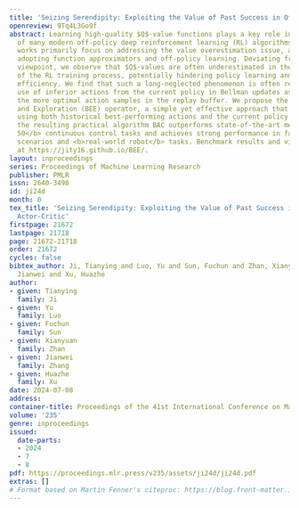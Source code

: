 ```yaml
---
title: 'Seizing Serendipity: Exploiting the Value of Past Success in Off-Policy Actor-Critic'
openreview: 9Tq4L3Go9f
abstract: Learning high-quality $Q$-value functions plays a key role in the success
  of many modern off-policy deep reinforcement learning (RL) algorithms. Previous
  works primarily focus on addressing the value overestimation issue, an outcome of
  adopting function approximators and off-policy learning. Deviating from the common
  viewpoint, we observe that $Q$-values are often underestimated in the latter stage
  of the RL training process, potentially hindering policy learning and reducing sample
  efficiency. We find that such a long-neglected phenomenon is often related to the
  use of inferior actions from the current policy in Bellman updates as compared to
  the more optimal action samples in the replay buffer. We propose the Blended Exploitation
  and Exploration (BEE) operator, a simple yet effective approach that updates $Q$-value
  using both historical best-performing actions and the current policy. Based on BEE,
  the resulting practical algorithm BAC outperforms state-of-the-art methods in <b>over
  50</b> continuous control tasks and achieves strong performance in failure-prone
  scenarios and <b>real-world robot</b> tasks. Benchmark results and videos are available
  at https://jity16.github.io/BEE/.
layout: inproceedings
series: Proceedings of Machine Learning Research
publisher: PMLR
issn: 2640-3498
id: ji24d
month: 0
tex_title: 'Seizing Serendipity: Exploiting the Value of Past Success in Off-Policy
  Actor-Critic'
firstpage: 21672
lastpage: 21718
page: 21672-21718
order: 21672
cycles: false
bibtex_author: Ji, Tianying and Luo, Yu and Sun, Fuchun and Zhan, Xianyuan and Zhang,
  Jianwei and Xu, Huazhe
author:
- given: Tianying
  family: Ji
- given: Yu
  family: Luo
- given: Fuchun
  family: Sun
- given: Xianyuan
  family: Zhan
- given: Jianwei
  family: Zhang
- given: Huazhe
  family: Xu
date: 2024-07-08
address:
container-title: Proceedings of the 41st International Conference on Machine Learning
volume: '235'
genre: inproceedings
issued:
  date-parts:
  - 2024
  - 7
  - 8
pdf: https://proceedings.mlr.press/v235/assets/ji24d/ji24d.pdf
extras: []
# Format based on Martin Fenner's citeproc: https://blog.front-matter.io/posts/citeproc-yaml-for-bibliographies/
---
```

